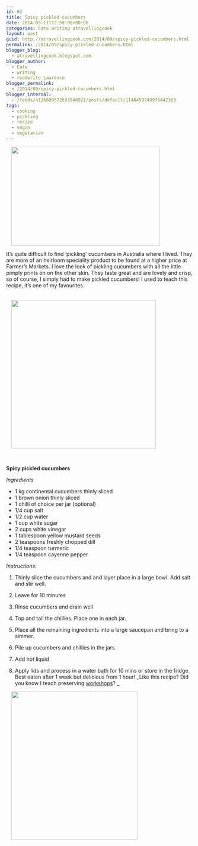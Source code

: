 ```yaml
---
id: 82
title: Spicy pickled cucumbers
date: 2014-09-11T12:59:00+00:00
categories: Cate writing atravellingcook
layout: post
guid: http://atravellingcook.com/2014/09/spicy-pickled-cucumbers.html
permalink: /2014/09/spicy-pickled-cucumbers.html
blogger_blog:
  - atravellingcook.blogspot.com
blogger_author:
  - Cate
  - writing
  - readwrite Lawrence
blogger_permalink:
  - /2014/09/spicy-pickled-cucumbers.html
blogger_internal:
  - /feeds/4126609572633548921/posts/default/1148459749976442363
tags:
  - cooking
  - pickling
  - recipe
  - vegan
  - vegetarian
---
```




<a style="margin-left: 1em; margin-right: 1em; text-align: center;" href="http://1.bp.blogspot.com/-C84Z_420M8g/VBGOX-wX43I/AAAAAAAAJds/59x6XT1zbb8/s1600/cucumbers.jpg"><img class=" aligncenter" src="http://1.bp.blogspot.com/-C84Z_420M8g/VBGOX-wX43I/AAAAAAAAJds/59x6XT1zbb8/s1600/cucumbers.jpg" alt="" width="400" height="266" border="0" /></a>


  It&#8217;s quite difficult to find &#8216;pickling&#8217; cucumbers in Australia where I lived. They are more of an heirloom speciality product to be found at a higher price at Farmer&#8217;s Markets. I love the look of pickling cucumbers with all the little pimply prints on on the other skin. They taste great and are lovely and crisp, so of course, I simply had to make pickled cucumbers! I used to teach this recipe, it&#8217;s one of my favourites.





                        <a style="margin-left: 1em; margin-right: 1em; text-align: center;" href="http://1.bp.blogspot.com/-EfM77I_GL6E/VBGMWVx-RkI/AAAAAAAAJdY/B61UYef6CJg/s1600/15206439682_df8d8e086f_z.jpg"><img src="http://1.bp.blogspot.com/-EfM77I_GL6E/VBGMWVx-RkI/AAAAAAAAJdY/B61UYef6CJg/s1600/15206439682_df8d8e086f_z.jpg" alt="" width="390" height="400" border="0" /></a>



  <b> </b>



  <b>Spicy pickled cucumbers</b>



  <i>Ingredients</i>


  * 1 kg continental cucumbers thinly sliced
  * 1 brown onion thinly sliced
  * 1 chilli of choice per jar (optional)
  * 1/4 cup salt
  * 1/2 cup water
  * 1 cup white sugar
  * 2 cups white vinegar
  * 1 tablespoon yellow mustard seeds
  * 2 teaspoons freshly chopped dill
  * 1/4 teaspoon turmeric
  * 1/4 teaspoon cayenne pepper


  <i>Instructions:</i>


  1. Thinly slice the cucumbers and and layer place in a large bowl. Add salt and stir well.
  2. Leave for 10 minutes
  3. Rinse cucumbers and drain well
  4. Top and tail the chillies. Place one in each jar.
  5. Place all the remaining ingredients into a large saucepan and bring to a simmer.
  6. Pile up cucumbers and chillies in the jars
  7. Add hot liquid
  8. Apply lids and process in a water bath for 10 mins or store in the fridge. Best eaten after 1 week but delicious from 1 hour! 
    _Like this recipe? Did you know I teach preserving [workshops](http://atravellingcook.com/)? _</li> </ol> 
    
    
      <a style="margin-left: 1em; margin-right: 1em; text-align: center;" href="http://1.bp.blogspot.com/-5N7sIBnmaZI/VBGMWQo0D2I/AAAAAAAAJdU/8Z0hgr5F8Iw/s1600/15020254058_797d19a215_z.jpg"><img class=" aligncenter" src="http://1.bp.blogspot.com/-5N7sIBnmaZI/VBGMWQo0D2I/AAAAAAAAJdU/8Z0hgr5F8Iw/s1600/15020254058_797d19a215_z.jpg" alt="" width="340" height="400" border="0" /></a>
    